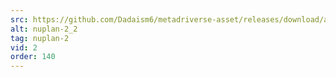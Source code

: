 ```yaml
---
src: https://github.com/Dadaism6/metadriverse-asset/releases/download/assetsv1.0.2/nuplan-2_2.mp4
alt: nuplan-2_2
tag: nuplan-2
vid: 2
order: 140
---
```

